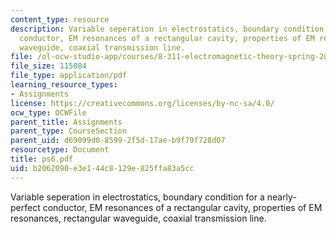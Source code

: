 ```yaml
---
content_type: resource
description: Variable seperation in electrostatics, boundary condition for a nearly-perfect
  conductor, EM resonances of a rectangular cavity, properties of EM resonances, rectangular
  waveguide, coaxial transmission line.
file: /ol-ocw-studio-app/courses/8-311-electromagnetic-theory-spring-2004/b2062090e3e144c8129e825ffa83a5cc_ps6.pdf
file_size: 115084
file_type: application/pdf
learning_resource_types:
- Assignments
license: https://creativecommons.org/licenses/by-nc-sa/4.0/
ocw_type: OCWFile
parent_title: Assignments
parent_type: CourseSection
parent_uid: d69099d0-8599-2f5d-17ae-b9f79f728d07
resourcetype: Document
title: ps6.pdf
uid: b2062090-e3e1-44c8-129e-825ffa83a5cc
---
```

Variable seperation in electrostatics, boundary condition for a nearly-perfect conductor, EM resonances of a rectangular cavity, properties of EM resonances, rectangular waveguide, coaxial transmission line.
